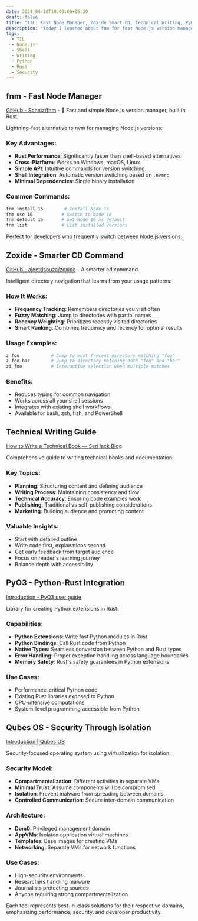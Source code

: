 ```yaml
---
date: 2021-04-18T10:00:00+05:30
draft: false
title: "TIL: Fast Node Manager, Zoxide Smart CD, Technical Writing, PyO3, and Qubes OS"
description: "Today I learned about fnm for fast Node.js version management, zoxide as a smarter cd command, technical writing resources, PyO3 for Python-Rust integration, and Qubes OS security architecture."
tags:
  - TIL
  - Node.js
  - Shell
  - Writing
  - Python
  - Rust
  - Security
---
```


## fnm - Fast Node Manager

[GitHub - Schniz/fnm](https://github.com/Schniz/fnm) - 🚀 Fast and simple Node.js version manager, built in Rust.

Lightning-fast alternative to nvm for managing Node.js versions:

### Key Advantages:
- **Rust Performance**: Significantly faster than shell-based alternatives
- **Cross-Platform**: Works on Windows, macOS, Linux
- **Simple API**: Intuitive commands for version switching
- **Shell Integration**: Automatic version switching based on `.nvmrc`
- **Minimal Dependencies**: Single binary installation

### Common Commands:
```bash
fnm install 16        # Install Node 16
fnm use 16           # Switch to Node 16
fnm default 16       # Set Node 16 as default
fnm list             # List installed versions
```

Perfect for developers who frequently switch between Node.js versions.

## Zoxide - Smarter CD Command

[GitHub - ajeetdsouza/zoxide](https://github.com/ajeetdsouza/zoxide) - A smarter cd command.

Intelligent directory navigation that learns from your usage patterns:

### How It Works:
- **Frequency Tracking**: Remembers directories you visit often
- **Fuzzy Matching**: Jump to directories with partial names
- **Recency Weighting**: Prioritizes recently visited directories
- **Smart Ranking**: Combines frequency and recency for optimal results

### Usage Examples:
```bash
z foo            # Jump to most frecent directory matching "foo"
z foo bar        # Jump to directory matching both "foo" and "bar"
zi foo           # Interactive selection when multiple matches
```

### Benefits:
- Reduces typing for common navigation
- Works across all your shell sessions
- Integrates with existing shell workflows
- Available for bash, zsh, fish, and PowerShell

## Technical Writing Guide

[How to Write a Technical Book — SerHack Blog](https://serhack.me/articles/how-to-write-technical-book/)

Comprehensive guide to writing technical books and documentation:

### Key Topics:
- **Planning**: Structuring content and defining audience
- **Writing Process**: Maintaining consistency and flow
- **Technical Accuracy**: Ensuring code examples work
- **Publishing**: Traditional vs self-publishing considerations
- **Marketing**: Building audience and promoting content

### Valuable Insights:
- Start with detailed outline
- Write code first, explanations second
- Get early feedback from target audience
- Focus on reader's learning journey
- Balance depth with accessibility

## PyO3 - Python-Rust Integration

[Introduction - PyO3 user guide](https://pyo3.rs/v0.13.2/)

Library for creating Python extensions in Rust:

### Capabilities:
- **Python Extensions**: Write fast Python modules in Rust
- **Python Bindings**: Call Rust code from Python
- **Native Types**: Seamless conversion between Python and Rust types
- **Error Handling**: Proper exception handling across language boundaries
- **Memory Safety**: Rust's safety guarantees in Python extensions

### Use Cases:
- Performance-critical Python code
- Existing Rust libraries exposed to Python
- CPU-intensive computations
- System-level programming accessible from Python

## Qubes OS - Security Through Isolation

[Introduction | Qubes OS](https://www.qubes-os.org/intro/)

Security-focused operating system using virtualization for isolation:

### Security Model:
- **Compartmentalization**: Different activities in separate VMs
- **Minimal Trust**: Assume components will be compromised
- **Isolation**: Prevent malware from spreading between domains
- **Controlled Communication**: Secure inter-domain communication

### Architecture:
- **Dom0**: Privileged management domain
- **AppVMs**: Isolated application virtual machines  
- **Templates**: Base images for creating VMs
- **Networking**: Separate VMs for network functions

### Use Cases:
- High-security environments
- Researchers handling malware
- Journalists protecting sources
- Anyone requiring strong compartmentalization

Each tool represents best-in-class solutions for their respective domains, emphasizing performance, security, and developer productivity.